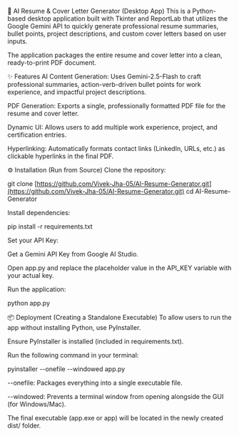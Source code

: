 🚀 AI Resume & Cover Letter Generator (Desktop App)
This is a Python-based desktop application built with Tkinter and ReportLab that utilizes the Google Gemini API to quickly generate professional resume summaries, bullet points, project descriptions, and custom cover letters based on user inputs.

The application packages the entire resume and cover letter into a clean, ready-to-print PDF document.

✨ Features
AI Content Generation: Uses Gemini-2.5-Flash to craft professional summaries, action-verb-driven bullet points for work experience, and impactful project descriptions.

PDF Generation: Exports a single, professionally formatted PDF file for the resume and cover letter.

Dynamic UI: Allows users to add multiple work experience, project, and certification entries.

Hyperlinking: Automatically formats contact links (LinkedIn, URLs, etc.) as clickable hyperlinks in the final PDF.

⚙️ Installation (Run from Source)
Clone the repository:

git clone [https://github.com/Vivek-Jha-05/AI-Resume-Generator.git](https://github.com/Vivek-Jha-05/AI-Resume-Generator.git)
cd AI-Resume-Generator

Install dependencies:

pip install -r requirements.txt

Set your API Key:

Get a Gemini API Key from Google AI Studio.

Open app.py and replace the placeholder value in the API_KEY variable with your actual key.

Run the application:

python app.py

📦 Deployment (Creating a Standalone Executable)
To allow users to run the app without installing Python, use PyInstaller.

Ensure PyInstaller is installed (included in requirements.txt).

Run the following command in your terminal:

pyinstaller --onefile --windowed app.py

--onefile: Packages everything into a single executable file.

--windowed: Prevents a terminal window from opening alongside the GUI (for Windows/Mac).

The final executable (app.exe or app) will be located in the newly created dist/ folder.
